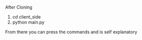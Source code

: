 After Cloning

1. cd client_side
2. python main.py

From there you can press the commands and is self explanatory
